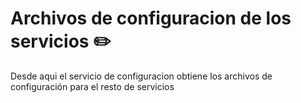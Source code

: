 # Archivos de configuracion de los servicios :pencil2:

Desde aqui el servicio de configuracion obtiene los archivos de configuración para el resto de servicios 